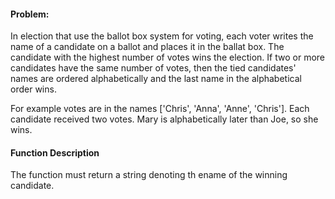 #### Problem:

In election that use the ballot box system for voting, each voter writes the name of a candidate on a ballot and places it in the ballat box. The candidate with the highest number of votes wins the election. If two or more candidates have the same number of votes, then the tied candidates' names are ordered alphabetically and the last name in the alphabetical order wins.

For example votes are in the names ['Chris', 'Anna', 'Anne', 'Chris']. Each candidate received two votes. Mary is alphabetically later than Joe, so she wins.

#### Function Description

The function must return a string denoting th ename of the winning candidate.